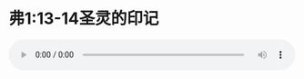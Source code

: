 # 弗1:13-14圣灵的印记

<audio style="width: 100%;" preload="false" controls controlslist="nodownload"><source src="http://file.simai.life/audio/mp3/old/12335.mp3" type="audio/mpeg">Your browser does not support the audio element.</audio>


